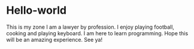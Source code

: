 # Hello-world
This is my zone
I am a lawyer by profession. I enjoy playing football, cooking and playing keyboard.
I am here to learn programming.
Hope this will be an amazing experience.
See ya!
